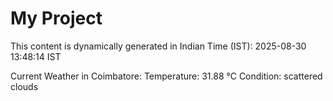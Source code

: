# My Project

This content is dynamically generated in Indian Time (IST): 2025-08-30 13:48:14 IST


Current Weather in Coimbatore:
Temperature: 31.88 °C
Condition: scattered clouds
